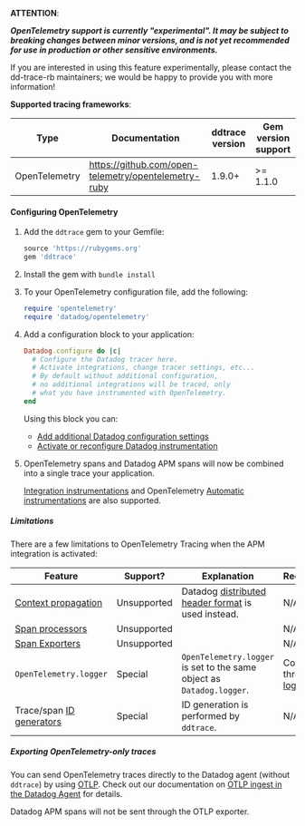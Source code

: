 **ATTENTION**:

***OpenTelemetry support is currently "experimental". It may be subject to breaking changes between minor versions, and is not yet recommended for use in production or other sensitive environments.***

If you are interested in using this feature experimentally, please contact the dd-trace-rb maintainers; we would be happy to provide you with more information!

**Supported tracing frameworks**:

| Type          | Documentation                                        | ddtrace version | Gem version support |
| ------------- | ---------------------------------------------------- | --------------- | ------------------- |
| OpenTelemetry | https://github.com/open-telemetry/opentelemetry-ruby | 1.9.0+          | >= 1.1.0            |

#### Configuring OpenTelemetry

1. Add the `ddtrace` gem to your Gemfile:

    ```ruby
    source 'https://rubygems.org'
    gem 'ddtrace'
    ```

1. Install the gem with `bundle install`
1. To your OpenTelemetry configuration file, add the following:

    ```ruby
    require 'opentelemetry'
    require 'datadog/opentelemetry'
    ```

1. Add a configuration block to your application:

    ```ruby
    Datadog.configure do |c|
      # Configure the Datadog tracer here.
      # Activate integrations, change tracer settings, etc...
      # By default without additional configuration,
      # no additional integrations will be traced, only
      # what you have instrumented with OpenTelemetry.
    end
    ```

   Using this block you can:

    - [Add additional Datadog configuration settings](#additional-configuration)
    - [Activate or reconfigure Datadog instrumentation](#integration-instrumentation)

1. OpenTelemetry spans and Datadog APM spans will now be combined into a single trace your application.

   [Integration instrumentations](#integration-instrumentation) and OpenTelemetry [Automatic instrumentations](https://opentelemetry.io/docs/instrumentation/ruby/automatic/) are also supported.

##### Limitations

There are a few limitations to OpenTelemetry Tracing when the APM integration is activated:

| Feature                                                                                                    | Support?    | Explanation                                                                       | Recommendation                                       |   |
|------------------------------------------------------------------------------------------------------------|-------------|-----------------------------------------------------------------------------------|------------------------------------------------------|---|
| [Context propagation](https://opentelemetry.io/docs/instrumentation/ruby/manual/#context-propagation)      | Unsupported | Datadog [distributed header format](#distributed-header-formats) is used instead. | N/A                                                  |   |
| [Span processors](https://opentelemetry.io/docs/reference/specification/trace/sdk/#span-processor)         | Unsupported |                                                                                   | N/A                                                  |   |
| [Span Exporters](https://opentelemetry.io/docs/reference/specification/trace/sdk/#span-exporter)           | Unsupported |                                                                                   | N/A                                                  |   |
| `OpenTelemetry.logger`                                                                                     | Special     | `OpenTelemetry.logger` is set to the same object as `Datadog.logger`.             | Configure through [Custom logging](#custom-logging). |   |
| Trace/span [ID generators](https://opentelemetry.io/docs/reference/specification/trace/sdk/#id-generators) | Special     | ID generation is performed by `ddtrace`.                                          | N/A                                                  |   |

##### Exporting OpenTelemetry-only traces

You can send OpenTelemetry traces directly to the Datadog agent (without `ddtrace`) by using [OTLP](https://open-telemetry.github.io/opentelemetry-ruby/opentelemetry-exporter-otlp/latest).
Check out our documentation on [OTLP ingest in the Datadog Agent](https://docs.datadoghq.com/tracing/setup_overview/open_standards/#otlp-ingest-in-datadog-agent) for details.

Datadog APM spans will not be sent through the OTLP exporter.
